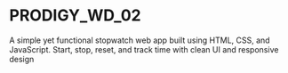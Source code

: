 # PRODIGY_WD_02
A simple yet functional stopwatch web app built using HTML, CSS, and JavaScript. Start, stop, reset, and track time with clean UI and responsive design
